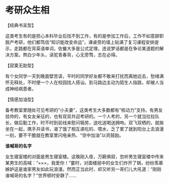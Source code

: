 # 考研众生相

【经典书呆型】 

这类考生有的是担心本科毕业后找不到工作，有的是参加工作后，工作不如意辞职脱产考研，他们都笃信“知识能改变命运”，课桌旁的墙上贴满了复习课程安排提示，走路都在背英语单词，佐餐大多是公式定理，连说梦话都是在争论某道题的解决方案。熬白少年头，读驼青春背，心无旁骛，志在必得。 

【寂寞无助型】 

有个女同学一天到晚面壁苦读，平时的同学好友都不敢来打扰而离她远去，愁绪满怀无释处，不时便一个人在校园找人搭讪，到马路边主动为陌生人指路，却被人当成神经病患者。 

【情感加油型】 

备考教室里随处可见考研的“小夫妻”，这类考生大多数都有“核动力”支持。有男友挂帅的，有女友亲征的，也有双双共迎考研的。一个人考的，另一个就当拉拉队长，做后勤工作，时不时到前线来慰问犒劳，送吃送喝送拥吻。双飞双栖的，就挨坐在一起，携手共读书，渴了饿了相互递吃的、喂水，乏了累了就到阳台上去浪漫一刻，要不干脆就在教室里闪电亲热、“空中加油”以资鼓励。 

**谁喊哥的名字**

女生寝室楼的对面是男生寝室楼。这晚刚入夜，万籁俱寂，忽听男生寝室楼中传来某男生的高喊：“×××，我爱你！”霎时，对面楼层中的女生们炸开了锅，纷纷羡慕嫉妒这是谁家男友如此玩浪漫。然而正当此时，却又听另一哥们儿大吼道：“刚刚谁喊哥的名字？”世界顿时安静了……